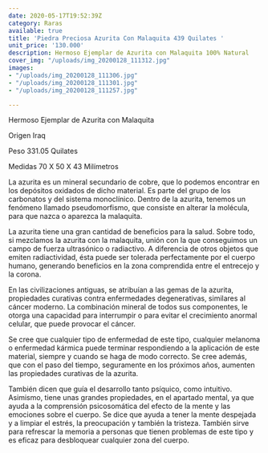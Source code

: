 ```yaml
---
date: 2020-05-17T19:52:39Z
category: Raras
available: true
title: 'Piedra Preciosa Azurita Con Malaquita 439 Quilates '
unit_price: '130.000'
description: Hermoso Ejemplar de Azurita con Malaquita 100% Natural
cover_img: "/uploads/img_20200128_111312.jpg"
images:
- "/uploads/img_20200128_111306.jpg"
- "/uploads/img_20200128_111301.jpg"
- "/uploads/img_20200128_111257.jpg"

---
```

Hermoso Ejemplar de Azurita con Malaquita 

Origen Iraq 

Peso 331.05 Quilates 

Medidas 70 X 50 X 43 Milímetros

La azurita es un mineral secundario de cobre, que lo podemos encontrar en los depósitos oxidados de dicho material. Es parte del grupo de los carbonatos y del sistema monoclínico. Dentro de la azurita, tenemos un fenómeno llamado pseudomorfismo, que consiste en alterar la molécula, para que nazca o aparezca la malaquita.

La azurita tiene una gran cantidad de beneficios para la salud. Sobre todo, si mezclamos la azurita con la malaquita, unión con la que conseguimos un campo de fuerza ultrasónico o radiactivo. A diferencia de otros objetos que emiten radiactividad, ésta puede ser tolerada perfectamente por el cuerpo humano, generando beneficios en la zona comprendida entre el entrecejo y la corona.

En las civilizaciones antiguas, se atribuían a las gemas de la azurita, propiedades curativas contra enfermedades degenerativas, similares al cáncer moderno. La combinación mineral de todos sus componentes, le otorga una capacidad para interrumpir o para evitar el crecimiento anormal celular, que puede provocar el cáncer.

Se cree que cualquier tipo de enfermedad de este tipo, cualquier melanoma o enfermedad kármica puede terminar respondiendo a la aplicación de este material, siempre y cuando se haga de modo correcto. Se cree además, que con el paso del tiempo, seguramente en los próximos años, aumenten las propiedades curativas de la azurita.

También dicen que guía el desarrollo tanto psíquico, como intuitivo. Asimismo, tiene unas grandes propiedades, en el apartado mental, ya que ayuda a la comprensión psicosomática del efecto de la mente y las emociones sobre el cuerpo. Se dice que ayuda a tener la mente despejada y a limpiar el estrés, la preocupación y también la tristeza. También sirve para refrescar la memoria a personas que tienen problemas de este tipo y es eficaz para desbloquear cualquier zona del cuerpo.